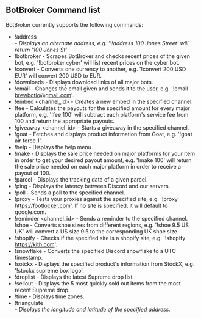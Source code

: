 ## BotBroker Command list

BotBroker currently supports the following commands:

* !address <address> - Displays an alternate address, e.g. ''!address 100 Jones Street' will return '100 Jones St'
* !botbroker <bot> - Scrapes BotBroker and checks recent prices of the given bot, e.g. '!botbroker cyber' will list recent prices on the cyber bot.
* !convert <amount> <from> <to> - Converts one currency to another, e.g. '!convert 200 USD EUR' will convert 200 USD to EUR.
* !downloads - Displays download links of all major bots.
* !email <email> - Changes the email given and sends it to the user, e.g. '!email brewbotio@gmail.com'.
* !embed <channel_id> - Creates a new embed in the specified channel.
* !fee <amount> - Calculates the payouts for the specified amount for every major platform, e.g. '!fee 100' will subtract each platform's service fee from 100 and return the appropriate payouts.
* !giveaway <channel_id> - Starts a giveaway in the specified channel.
* !goat <product name> - Fetches and displays product information from Goat, e.g.  '!goat air force 1'.
* !help - Displays the help menu.
* !make <desired amount> - Displays the sale price needed on major platforms for your item in order to get your desired payout amount, e.g. '!make 100' will return the sale price needed on each major platform in order to receive a payout of 100.
* !parcel <tracking> - Displays the tracking data of a given parcel.
* !ping - Displays the latency between Discord and our servers.
* !poll <channelid> - Sends a poll to the specified channel.
* !proxy <site> - Tests your proxies against the specified site, e.g. '!proxy https://footlocker.com'. If no site is specified, it will default to google.com.
* !reminder <channel_id> - Sends a reminder to the specified channel.
!shoe <size> <from> <to> - Converts shoe sizes from different regions, e.g. '!shoe 9.5 US UK' will convert a US size 9.5 to the corresponding UK shoe size.
* !shopify <site> - Checks if the specified site is a shopify site, e.g. '!shopify https://kith.com'.
* !snowflake <id> - Converts the specified Discord snowflake to a UTC timestamp.
* !sotckx <product name> - Displays the specified product's information from StockX, e.g. '!stockx supreme box logo'.
* !droplist - Displays the latest Supreme drop list.
* !sellout - Displays the 5 most quickly sold out items from the most recent Supreme drop.
* !time - Displays time zones.
* !triangulate <address> - Displays the longitude and latitude of the specified address.
